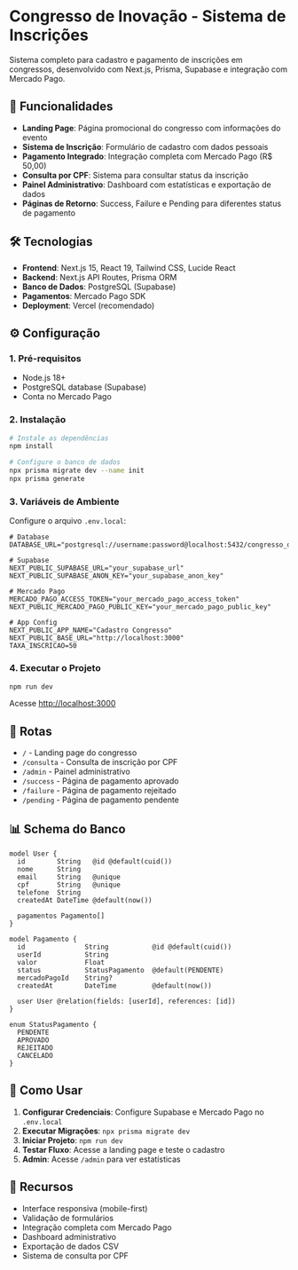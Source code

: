 # Congresso de Inovação - Sistema de Inscrições

Sistema completo para cadastro e pagamento de inscrições em congressos, desenvolvido com Next.js, Prisma, Supabase e integração com Mercado Pago.

## 🚀 Funcionalidades

- **Landing Page**: Página promocional do congresso com informações do evento
- **Sistema de Inscrição**: Formulário de cadastro com dados pessoais
- **Pagamento Integrado**: Integração completa com Mercado Pago (R$ 50,00)
- **Consulta por CPF**: Sistema para consultar status da inscrição
- **Painel Administrativo**: Dashboard com estatísticas e exportação de dados
- **Páginas de Retorno**: Success, Failure e Pending para diferentes status de pagamento

## 🛠️ Tecnologias

- **Frontend**: Next.js 15, React 19, Tailwind CSS, Lucide React
- **Backend**: Next.js API Routes, Prisma ORM
- **Banco de Dados**: PostgreSQL (Supabase)
- **Pagamentos**: Mercado Pago SDK
- **Deployment**: Vercel (recomendado)

## ⚙️ Configuração

### 1. Pré-requisitos

- Node.js 18+
- PostgreSQL database (Supabase)
- Conta no Mercado Pago

### 2. Instalação

```bash
# Instale as dependências
npm install

# Configure o banco de dados
npx prisma migrate dev --name init
npx prisma generate
```

### 3. Variáveis de Ambiente

Configure o arquivo `.env.local`:

```env
# Database
DATABASE_URL="postgresql://username:password@localhost:5432/congresso_db"

# Supabase
NEXT_PUBLIC_SUPABASE_URL="your_supabase_url"
NEXT_PUBLIC_SUPABASE_ANON_KEY="your_supabase_anon_key"

# Mercado Pago
MERCADO_PAGO_ACCESS_TOKEN="your_mercado_pago_access_token"
NEXT_PUBLIC_MERCADO_PAGO_PUBLIC_KEY="your_mercado_pago_public_key"

# App Config
NEXT_PUBLIC_APP_NAME="Cadastro Congresso"
NEXT_PUBLIC_BASE_URL="http://localhost:3000"
TAXA_INSCRICAO=50
```

### 4. Executar o Projeto

```bash
npm run dev
```

Acesse [http://localhost:3000](http://localhost:3000)

## 🔗 Rotas

- `/` - Landing page do congresso
- `/consulta` - Consulta de inscrição por CPF
- `/admin` - Painel administrativo
- `/success` - Página de pagamento aprovado
- `/failure` - Página de pagamento rejeitado
- `/pending` - Página de pagamento pendente

## 📊 Schema do Banco

```prisma
model User {
  id        String   @id @default(cuid())
  nome      String
  email     String   @unique
  cpf       String   @unique
  telefone  String
  createdAt DateTime @default(now())
  
  pagamentos Pagamento[]
}

model Pagamento {
  id               String           @id @default(cuid())
  userId           String
  valor            Float
  status           StatusPagamento  @default(PENDENTE)
  mercadoPagoId    String?
  createdAt        DateTime         @default(now())
  
  user User @relation(fields: [userId], references: [id])
}

enum StatusPagamento {
  PENDENTE
  APROVADO
  REJEITADO
  CANCELADO
}
```

## 🎯 Como Usar

1. **Configurar Credenciais**: Configure Supabase e Mercado Pago no `.env.local`
2. **Executar Migrações**: `npx prisma migrate dev`
3. **Iniciar Projeto**: `npm run dev`
4. **Testar Fluxo**: Acesse a landing page e teste o cadastro
5. **Admin**: Acesse `/admin` para ver estatísticas

## 📱 Recursos

- Interface responsiva (mobile-first)
- Validação de formulários
- Integração completa com Mercado Pago
- Dashboard administrativo
- Exportação de dados CSV
- Sistema de consulta por CPF
